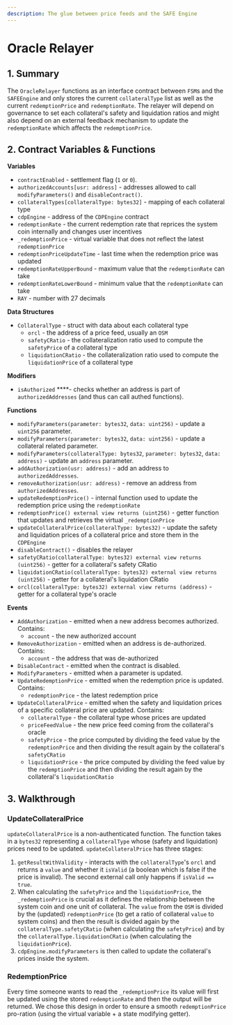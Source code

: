 ```yaml
---
description: The glue between price feeds and the SAFE Engine
---
```


# Oracle Relayer

## 1. Summary <a id="1-introduction"></a>

The `OracleRelayer` functions as an interface contract between `FSM`s and the `SAFEEngine` and only stores the current `collateralType` list as well as the current `redemptionPrice` and `redemptionRate`. The relayer will depend on governance to set each collateral's safety and liquidation ratios and might also depend on an external feedback mechanism to update the `redemptionRate` which affects the `redemptionPrice`.

## 2. Contract Variables & Functions <a id="2-contract-details"></a>

**Variables**

* `contractEnabled` - settlement flag \(`1` or `0`\).
* `authorizedAccounts[usr: address]` - addresses allowed to call `modifyParameters()` and `disableContract()`.
* `collateralTypes[collateralType: bytes32]` - mapping of each collateral type
* `cdpEngine` - address of the `CDPEngine` contract
* `redemptionRate` - the current redemption rate that reprices the system coin internally and changes user incentives
* `_redemptionPrice` - virtual variable that does not reflect the latest `redemptionPrice`
* `redemptionPriceUpdateTime` - last time when the redemption price was updated
* `redemptionRateUpperBound` - maximum value that the `redemptionRate` can take
* `redemptionRateLowerBound` - minimum value that the `redemptionRate` can take
* `RAY` - number with 27 decimals

**Data Structures**

* `CollateralType` - struct with data about each collateral type
  * `orcl` - the address of a price feed, usually an `OSM`
  * `safetyCRatio` - the collateralization ratio used to compute the `safetyPrice` of a collateral type
  * `liquidationCRatio` - the collateralization ratio used to compute the `liquidationPrice` of a collateral type

**Modifiers**

* `isAuthorized` ****- checks whether an address is part of `authorizedAddresses` \(and thus can call authed functions\).

**Functions**

* `modifyParameters(parameter: bytes32`, `data: uint256)` - update a `uint256` parameter.
* `modifyParameters(parameter: bytes32`, `data: uint256)` - update a collateral related parameter.
* `modifyParameters(collateralType: bytes32`, `parameter: bytes32`, `data: address)` - update an `address` parameter.
* `addAuthorization(usr: address)` - add an address to `authorizedAddresses`.
* `removeAuthorization(usr: address)` - remove an address from `authorizedAddresses`.
* `updateRedemptionPrice()` - internal function used to update the redemption price using the  `redemptionRate`
* `redemptionPrice() external view returns (uint256)` - getter function that updates and retrieves the virtual `_redemptionPrice`
* `updateCollateralPrice(collateralType: bytes32)` - update the safety and liquidation prices of a collateral price and store them in the `CDPEngine`
* `disableContract()` - disables the relayer
* `safetyCRatio(collateralType: bytes32) external view returns (uint256)` - getter for a collateral's safety CRatio
* `liquidationCRatio(collateralType: bytes32) external view returns (uint256)` - getter for a collateral's liquidation CRatio
* `orcl(collateralType: bytes32) external view returns (address)` - getter for a collateral type's oracle

**Events**

* `AddAuthorization` - emitted when a new address becomes authorized. Contains:
  * `account` - the new authorized account
* `RemoveAuthorization` - emitted when an address is de-authorized. Contains:
  * `account` - the address that was de-authorized
* `DisableContract` - emitted when the contract is disabled.
* `ModifyParameters` - emitted when a parameter is updated.
* `UpdateRedemptionPrice` - emitted when the redemption price is updated. Contains:
  * `redemptionPrice` - the latest redemption price
* `UpdateCollateralPrice` - emitted when the safety and liquidation prices of a specific collateral price are updated. Contains:
  * `collateralType` - the collateral type whose prices are updated
  * `priceFeedValue` - the new price feed coming from the collateral's oracle
  * `safetyPrice` - the price computed by dividing the feed value by the `redemptionPrice` and then dividing the result again by the collateral's `safetyCRatio`
  * `liquidationPrice` - the price computed by dividing the feed value by the `redemptionPrice` and then dividing the result again by the collateral's `liquidationCRatio`

## 3. Walkthrough <a id="3-key-mechanisms-and-concepts"></a>

### UpdateCollateralPrice <a id="poke"></a>

`updateCollateralPrice` is a non-authenticated function. The function takes in a `bytes32` representing a `collateralType` whose \(safety and liquidation\) prices need to be updated. `updateCollateralPrice` has three stages:

1. `getResultWithValidity` - interacts with the `collateralType`'s `orcl` and returns a `value` and whether it  `isValid` \(a boolean which is false if the price is invalid\). The second external call only happens if `isValid == true`.
2. When calculating the `safetyPrice` and the `liquidationPrice`, the `_redemptionPrice` is crucial as it defines the relationship between the system coin and one unit of collateral. The `value` from the `OSM` is  divided by the \(updated\) `redemptionPrice` \(to get a ratio of collateral `value` to system coins\) and then the result is divided again by the `collateralType.safetyCRatio` \(when calculating the `safetyPrice`\) and by the `collateralType.liquidationCRatio` \(when calculating the `liquidationPrice`\).
3. `cdpEngine.modifyParameters` is then called to update the collateral's prices inside the system.

### RedemptionPrice

Every time someone wants to read the `_redemptionPrice` its value will first be updated using the stored `redemptionRate` and then the output will be returned. We chose this design in order to ensure a smooth  `redemptionPrice` pro-ration \(using the virtual variable + a state modifying getter\).

